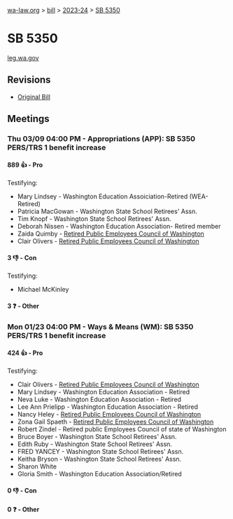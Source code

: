 [wa-law.org](/) > [bill](/bill/) > [2023-24](/bill/2023-24/) > [SB 5350](/bill/2023-24/sb/5350/)

# SB 5350
[leg.wa.gov](https://app.leg.wa.gov/billsummary?BillNumber=5350&Year=2023&Initiative=false)

## Revisions
* [Original Bill](1/)

## Meetings
### Thu 03/09 04:00 PM - Appropriations (APP): SB 5350 PERS/TRS 1 benefit increase
#### 889 👍 - Pro
Testifying:
* Mary Lindsey - Washington Education Assoiciation-Retired (WEA-Retired)
* Patricia MacGowan - Washington State School Retirees' Assn.
* Tim Knopf - Washington State School Retirees' Assn.
* Deborah Nissen - Washington Education Association- Retired member
* Zaida Quimby - [Retired Public Employees Council of Washington](/org/retired_public_employees_council_of_washington/)
* Clair Olivers - [Retired Public Employees Council of Washington](/org/retired_public_employees_council_of_washington/)

#### 3 👎 - Con
Testifying:
* Michael McKinley

#### 3 ❓ - Other

### Mon 01/23 04:00 PM - Ways & Means (WM): SB 5350 PERS/TRS 1 benefit increase
#### 424 👍 - Pro
Testifying:
* Clair Olivers - [Retired Public Employees Council of Washington](/org/retired_public_employees_council_of_washington/)
* Mary Lindsey - Washington Education Association - Retired
* Neva Luke - Washington Education Association - Retired
* Lee Ann Prielipp - Washington Education Association - Retired
* Nancy Heley - [Retired Public Employees Council of Washington](/org/retired_public_employees_council_of_washington/)
* Zona Gail Spaeth - [Retired Public Employees Council of Washington](/org/retired_public_employees_council_of_washington/)
* Robert Zindel - Retired public Employees Council of state of Washington
* Bruce Boyer - Washington State School Retirees' Assn.
* Edith Ruby - Washington State School Retirees' Assn.
* FRED YANCEY - Washington State School Retirees' Assn.
* Keitha Bryson - Washington State School Retirees' Assn.
* Sharon White
* Gloria Smith - Washington Education Association/Retired

#### 0 👎 - Con

#### 0 ❓ - Other
